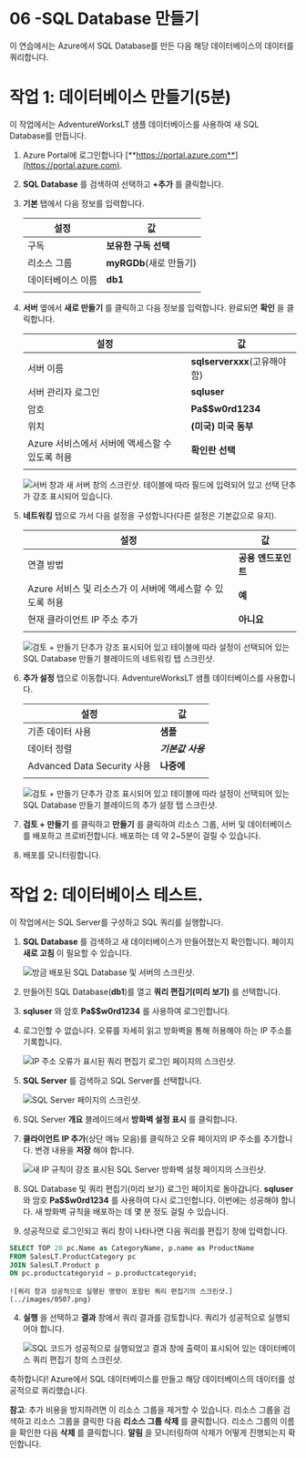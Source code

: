 ﻿---
wts:
    title: '06 -SQL Database 만들기(5분)'
    module: '모듈 02 - 핵심 Azure 서비스(워크로드)'
---

# 06 -SQL Database 만들기

이 연습에서는 Azure에서 SQL Database를 만든 다음 해당 데이터베이스의 데이터를 쿼리합니다.

# 작업 1: 데이터베이스 만들기(5분)

이 작업에서는 AdventureWorksLT 샘플 데이터베이스를 사용하여 새 SQL Database를 만듭니다. 

1. Azure Portal에 로그인합니다 [**https://portal.azure.com**](https://portal.azure.com).

2. **SQL Database** 를 검색하여 선택하고 **+추가** 를 클릭합니다. 

3. **기본** 탭에서 다음 정보를 입력합니다.  

    | 설정 | 값 | 
    | --- | --- |
    | 구독 | **보유한 구독 선택** |
    | 리소스 그룹 | **myRGDb**(새로 만들기) |
    | 데이터베이스 이름| **db1** | 
    | | |

3. **서버** 옆에서 **새로 만들기** 를 클릭하고 다음 정보를 입력합니다. 완료되면 **확인** 을 클릭합니다.

    | 설정 | 값 | 
    | --- | --- |
    | 서버 이름 | **sqlserverxxx**(고유해야 함) | 
    | 서버 관리자 로그인 | **sqluser** |
    | 암호 | **Pa$$w0rd1234** |
    | 위치 | **(미국) 미국 동부** |
    | Azure 서비스에서 서버에 액세스할 수 있도록 허용 | **확인란 선택** |
    | | |

   ![서버 창과 새 서버 창의 스크린샷. 테이블에 따라 필드에 입력되어 있고 선택 단추가 강조 표시되어 있습니다.](../images/0501.png)

4. **네트워킹** 탭으로 가서 다음 설정을 구성합니다(다른 설정은 기본값으로 유지). 

    | 설정 | 값 | 
    | --- | --- |
    | 연결 방법 | **공용 엔드포인트** |    
    | Azure 서비스 및 리소스가 이 서버에 액세스할 수 있도록 허용 | **예** |
    | 현재 클라이언트 IP 주소 추가 | **아니요** |
    | | |
    
   ![검토 + 만들기 단추가 강조 표시되어 있고 테이블에 따라 설정이 선택되어 있는 SQL Database 만들기 블레이드의 네트워킹 탭 스크린샷.](../images/0501b.png)

5. **추가 설정** 탭으로 이동합니다. AdventureWorksLT 샘플 데이터베이스를 사용합니다.

    | 설정 | 값 | 
    | --- | --- |
    | 기존 데이터 사용 | **샘플** | 
    | 데이터 정렬 | ***기본값 사용*** |
    | Advanced Data Security 사용 | **나중에** |
    | | |

    ![검토 + 만들기 단추가 강조 표시되어 있고 테이블에 따라 설정이 선택되어 있는 SQL Database 만들기 블레이드의 추가 설정 탭 스크린샷.](../images/0501c.png)

6. **검토 + 만들기** 를 클릭하고 **만들기** 를 클릭하여 리소스 그룹, 서버 및 데이터베이스를 배포하고 프로비전합니다. 배포하는 데 약 2~5분이 걸릴 수 있습니다.

7. 배포를 모니터링합니다. 

# 작업 2: 데이터베이스 테스트.

이 작업에서는 SQL Server를 구성하고 SQL 쿼리를 실행합니다. 

1. **SQL Database** 를 검색하고 새 데이터베이스가 만들어졌는지 확인합니다. 페이지 **새로 고침** 이 필요할 수 있습니다.

    ![방금 배포된 SQL Database 및 서버의 스크린샷.](../images/0502.png)

2. 만들어진 SQL Database(**db1**)를 열고 **쿼리 편집기(미리 보기)** 를 선택합니다.

3. **sqluser** 와 암호 **Pa$$w0rd1234** 를 사용하여 로그인합니다.

4. 로그인할 수 없습니다. 오류를 자세히 읽고 방화벽을 통해 허용해야 하는 IP 주소를 기록합니다. 

    ![IP 주소 오류가 표시된 쿼리 편집기 로그인 페이지의 스크린샷.](../images/0503.png)

5. **SQL Server** 를 검색하고 SQL Server를 선택합니다. 

    ![SQL Server 페이지의 스크린샷.](../images/0504.png)

6. SQL Server **개요** 블레이드에서 **방화벽 설정 표시** 를 클릭합니다.

7. **클라이언트 IP 추가**(상단 메뉴 모음)를 클릭하고 오류 페이지의 IP 주소를 추가합니다. 변경 내용을 **저장** 해야 합니다. 

    ![새 IP 규칙이 강조 표시된 SQL Server 방화벽 설정 페이지의 스크린샷.](../images/0506.png)

8. SQL Database 및 쿼리 편집기(미리 보기) 로그인 페이지로 돌아갑니다. **sqluser** 와 암호 **Pa$$w0rd1234** 를 사용하여 다시 로그인합니다. 이번에는 성공해야 합니다. 새 방화벽 규칙을 배포하는 데 몇 분 정도 걸릴 수 있습니다. 

9. 성공적으로 로그인되고 쿼리 창이 나타나면 다음 쿼리를 편집기 창에 입력합니다.

```SQL
SELECT TOP 20 pc.Name as CategoryName, p.name as ProductName
FROM SalesLT.ProductCategory pc
JOIN SalesLT.Product p
ON pc.productcategoryid = p.productcategoryid;
```

    ![쿼리 창과 성공적으로 실행된 명령이 포함된 쿼리 편집기의 스크린샷.](../images/0507.png)

4. **실행** 을 선택하고 **결과** 창에서 쿼리 결과를 검토합니다. 쿼리가 성공적으로 실행되어야 합니다.

    ![SQL 코드가 성공적으로 실행되었고 결과 창에 출력이 표시되어 있는 데이터베이스 쿼리 편집기 창의 스크린샷.](../images/0508.png)

축하합니다! Azure에서 SQL 데이터베이스를 만들고 해당 데이터베이스의 데이터를 성공적으로 쿼리했습니다.

**참고**: 추가 비용을 방지하려면 이 리소스 그룹을 제거할 수 있습니다. 리소스 그룹을 검색하고 리소스 그룹을 클릭한 다음 **리소스 그룹 삭제** 를 클릭합니다. 리소스 그룹의 이름을 확인한 다음 **삭제** 를 클릭합니다. **알림** 을 모니터링하여 삭제가 어떻게 진행되는지 확인합니다.